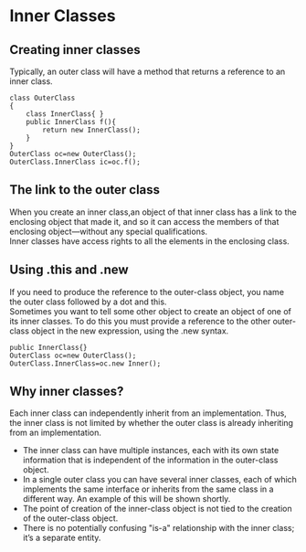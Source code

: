 # Inner Classes  

## Creating inner classes  
Typically, an outer class will have a method that returns a reference to an inner class.
```
class OuterClass
{
    class InnerClass{ }
    public InnerClass f(){
        return new InnerClass();
    }
}
OuterClass oc=new OuterClass();
OuterClass.InnerClass ic=oc.f();
```

## The link to the outer class  
When you create an inner class,an object of that inner class has a link to the enclosing object that made it, and so it can access the members of that enclosing object—without any special qualifications.  
Inner classes have access rights to all the elements in the enclosing class.  

## Using .this and .new  
If you need to produce the reference to the outer-class object, you name the outer class followed by a dot and this.  
Sometimes you want to tell some other object to create an object of one of its inner classes. To do this you must provide a reference to the other outer-class object in the new expression, using the .new syntax.
```
public InnerClass{}
OuterClass oc=new OuterClass();
OuterClass.InnerClass=oc.new Inner();
```

## Why inner classes?  
Each inner class can independently inherit from an implementation. Thus, the inner class is not limited by whether the outer class is already inheriting from an implementation.  

+ The inner class can have multiple instances, each with its own state information that is independent of the information in the outer-class object.
+ In a single outer class you can have several inner classes, each of which implements the same interface or inherits from the same class in a different way. An example of this will be shown shortly.
+ The point of creation of the inner-class object is not tied to the creation of the outer-class object.
+ There is no potentially confusing "is-a" relationship with the inner class; it’s a separate entity.
